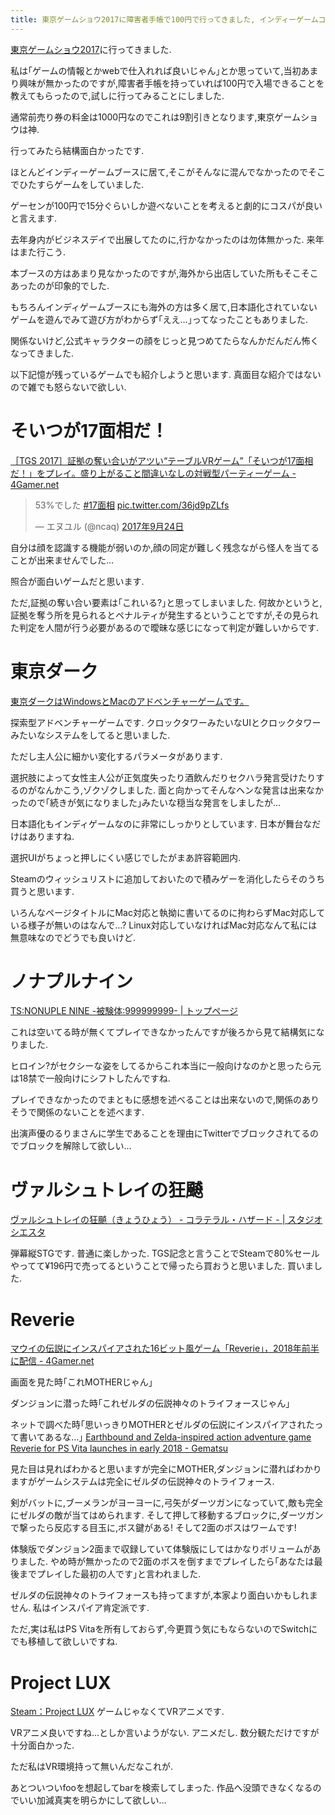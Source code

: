 ```yaml
---
title: 東京ゲームショウ2017に障害者手帳で100円で行ってきました, インディーゲームコーナーのレポートを書きます
---
```


[東京ゲームショウ2017](http://expo.nikkeibp.co.jp/tgs/2017/)に行ってきました.

私は｢ゲームの情報とかwebで仕入れれば良いじゃん｣とか思っていて,当初あまり興味が無かったのですが,障害者手帳を持っていれば100円で入場できることを教えてもらったので,試しに行ってみることにしました.

通常前売り券の料金は1000円なのでこれは9割引きとなります,東京ゲームショウは神.

行ってみたら結構面白かったです.

ほとんどインディーゲームブースに居て,そこがそんなに混んでなかったのでそこでひたすらゲームをしていました.

ゲーセンが100円で15分ぐらいしか遊べないことを考えると劇的にコスパが良いと言えます.

去年身内がビジネスデイで出展してたのに,行かなかったのは勿体無かった.
来年はまた行こう.

本ブースの方はあまり見なかったのですが,海外から出店していた所もそこそこあったのが印象的でした.

もちろんインディゲームブースにも海外の方は多く居て,日本語化されていないゲームを遊んでみて遊び方がわからず｢ええ…｣ってなったこともありました.

関係ないけど,公式キャラクターの顔をじっと見つめてたらなんかだんだん怖くなってきました.

以下記憶が残っているゲームでも紹介しようと思います.
真面目な紹介ではないので雑でも怒らないで欲しい.

# そいつが17面相だ！

[［TGS 2017］証拠の奪い合いがアツい“テーブルVRゲーム”「そいつが17面相だ！」をプレイ。盛り上がること間違いなしの対戦型パーティーゲーム - 4Gamer.net](http://www.4gamer.net/games/999/G999904/20170924041/)

<blockquote class="twitter-tweet" data-lang="ja"><p lang="ja" dir="ltr">53%でした <a href="https://twitter.com/hashtag/17%E9%9D%A2%E7%9B%B8?src=hash">#17面相</a> <a href="https://t.co/36jd9pZLfs">pic.twitter.com/36jd9pZLfs</a></p>&mdash; エヌユル (@ncaq) <a href="https://twitter.com/ncaq/status/911796812259876864">2017年9月24日</a></blockquote>

自分は顔を認識する機能が弱いのか,顔の同定が難しく残念ながら怪人を当てることが出来ませんでした…

照合が面白いゲームだと思います.

ただ,証拠の奪い合い要素は｢これいる?｣と思ってしまいました.
何故かというと,証拠を奪う所を見られるとペナルティが発生するということですが,その見られた判定を人間が行う必要があるので曖昧な感じになって判定が難しいからです.

# 東京ダーク

[東京ダークはWindowsとMacのアドベンチャーゲームです。](http://www.tokyodark.com/index-jp.html)

探索型アドベンチャーゲームです.
クロックタワーみたいなUIとクロックタワーみたいなシステムをしてると思いました.

ただし主人公に細かい変化するパラメータがあります.

選択肢によって女性主人公が正気度失ったり酒飲んだりセクハラ発言受けたりするのがなんかこう,ゾクゾクしました.
面と向かってそんなヘンな発言は出来なかったので｢続きが気になりました｣みたいな穏当な発言をしましたが…

日本語化もインディゲームなのに非常にしっかりとしています.
日本が舞台なだけはありますね.

選択UIがちょっと押しにくい感じでしたがまあ許容範囲内.

Steamのウィッシュリストに追加しておいたので積みゲーを消化したらそのうち買うと思います.

いろんなページタイトルにMac対応と執拗に書いてるのに拘わらずMac対応している様子が無いのはなんで…?
Linux対応していなければMac対応なんて私には無意味なのでどうでも良いけど.

# ノナプルナイン

[TS:NONUPLE NINE -被験体:999999999- | トップページ](http://nonuple9.net/)

これは空いてる時が無くてプレイできなかったんですが後ろから見て結構気になりました.

ヒロイン?がセクシーな姿をしてるからこれ本当に一般向けなのかと思ったら元は18禁で一般向けにシフトしたんですね.

プレイできなかったのでまともに感想を述べることは出来ないので,関係のありそうで関係のないことを述べます.

出演声優のるりまさんに学生であることを理由にTwitterでブロックされてるのでブロックを解除して欲しい…

# ヴァルシュトレイの狂飇

[ヴァルシュトレイの狂飇（きょうひょう） - コラテラル・ハザード - | スタジオ シエスタ](http://varstray.com/)

弾幕縦STGです.
普通に楽しかった.
TGS記念と言うことでSteamで80%セールやってて¥196円で売ってるということで帰ったら買おうと思いました.
買いました.

# Reverie

[マウイの伝説にインスパイアされた16ビット風ゲーム「Reverie」，2018年前半に配信 - 4Gamer.net](http://www.4gamer.net/games/393/G039367/20170904067/)

画面を見た時｢これMOTHERじゃん｣

ダンジョンに潜った時｢これゼルダの伝説神々のトライフォースじゃん｣

ネットで調べた時｢思いっきりMOTHERとゼルダの伝説にインスパイアされたって書いてあるな…｣
[Earthbound and Zelda-inspired action adventure game Reverie for PS Vita launches in early 2018 - Gematsu](http://gematsu.com/2017/09/earthbound-zelda-inspired-action-adventure-game-reverie-ps-vita-launches-early-2018)

見た目は見ればわかると思いますが完全にMOTHER,ダンジョンに潜ればわかりますがゲームシステムは完全にゼルダの伝説神々のトライフォース.

剣がバットに,ブーメランがヨーヨーに,弓矢がダーツガンになっていて,敵も完全にゼルダの敵が当てはめられます.
そして押して移動するブロックに,ダーツガンで撃ったら反応する目玉に,ボス鍵がある!
そして2面のボスはワームです!

体験版でダンジョン2面まで収録していて体験版にしてはかなりボリュームがありました.
やめ時が無かったので2面のボスを倒すまでプレイしたら｢あなたは最後までプレイした最初の人です｣と言われました.

ゼルダの伝説神々のトライフォースも持ってますが,本家より面白いかもしれません.
私はインスパイア肯定派です.

ただ,実は私はPS Vitaを所有しておらず,今更買う気にもならないのでSwitchにでも移植して欲しいですね.

# Project LUX

[Steam：Project LUX](http://store.steampowered.com/app/574140/Project_LUX/)
ゲームじゃなくてVRアニメです.

VRアニメ良いですね…としか言いようがない.
アニメだし.
数分観ただけですが十分面白かった.

ただ私はVR環境持って無いんだなこれが.

あとついついfooを想起してbarを検索してしまった.
作品へ没頭できなくなるのでいい加減真実を明らかにして欲しい…
